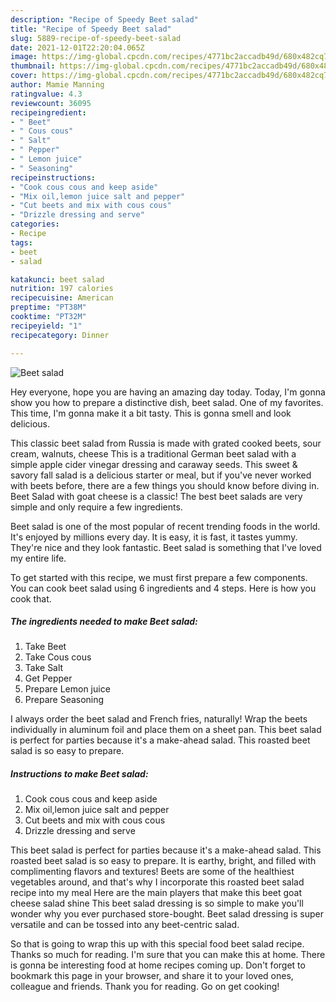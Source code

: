 ```yaml
---
description: "Recipe of Speedy Beet salad"
title: "Recipe of Speedy Beet salad"
slug: 5889-recipe-of-speedy-beet-salad
date: 2021-12-01T22:20:04.065Z
image: https://img-global.cpcdn.com/recipes/4771bc2accadb49d/680x482cq70/beet-salad-recipe-main-photo.jpg
thumbnail: https://img-global.cpcdn.com/recipes/4771bc2accadb49d/680x482cq70/beet-salad-recipe-main-photo.jpg
cover: https://img-global.cpcdn.com/recipes/4771bc2accadb49d/680x482cq70/beet-salad-recipe-main-photo.jpg
author: Mamie Manning
ratingvalue: 4.3
reviewcount: 36095
recipeingredient:
- " Beet"
- " Cous cous"
- " Salt"
- " Pepper"
- " Lemon juice"
- " Seasoning"
recipeinstructions:
- "Cook cous cous and keep aside"
- "Mix oil,lemon juice salt and pepper"
- "Cut beets and mix with cous cous"
- "Drizzle dressing and serve"
categories:
- Recipe
tags:
- beet
- salad

katakunci: beet salad 
nutrition: 197 calories
recipecuisine: American
preptime: "PT38M"
cooktime: "PT32M"
recipeyield: "1"
recipecategory: Dinner

---
```



![Beet salad](https://img-global.cpcdn.com/recipes/4771bc2accadb49d/680x482cq70/beet-salad-recipe-main-photo.jpg)

Hey everyone, hope you are having an amazing day today. Today, I'm gonna show you how to prepare a distinctive dish, beet salad. One of my favorites. This time, I'm gonna make it a bit tasty. This is gonna smell and look delicious.

This classic beet salad from Russia is made with grated cooked beets, sour cream, walnuts, cheese This is a traditional German beet salad with a simple apple cider vinegar dressing and caraway seeds. This sweet &amp; savory fall salad is a delicious starter or meal, but if you&#39;ve never worked with beets before, there are a few things you should know before diving in. Beet Salad with goat cheese is a classic! The best beet salads are very simple and only require a few ingredients.

Beet salad is one of the most popular of recent trending foods in the world. It's enjoyed by millions every day. It is easy, it is fast, it tastes yummy. They're nice and they look fantastic. Beet salad is something that I've loved my entire life.


To get started with this recipe, we must first prepare a few components. You can cook beet salad using 6 ingredients and 4 steps. Here is how you cook that.

<!--inarticleads1-->

##### The ingredients needed to make Beet salad:

1. Take  Beet
1. Take  Cous cous
1. Take  Salt
1. Get  Pepper
1. Prepare  Lemon juice
1. Prepare  Seasoning


I always order the beet salad and French fries, naturally! Wrap the beets individually in aluminum foil and place them on a sheet pan. This beet salad is perfect for parties because it&#39;s a make-ahead salad. This roasted beet salad is so easy to prepare. 

<!--inarticleads2-->

##### Instructions to make Beet salad:

1. Cook cous cous and keep aside
1. Mix oil,lemon juice salt and pepper
1. Cut beets and mix with cous cous
1. Drizzle dressing and serve


This beet salad is perfect for parties because it&#39;s a make-ahead salad. This roasted beet salad is so easy to prepare. It is earthy, bright, and filled with complimenting flavors and textures! Beets are some of the healthiest vegetables around, and that&#39;s why I incorporate this roasted beet salad recipe into my meal Here are the main players that make this beet goat cheese salad shine This beet salad dressing is so simple to make you&#39;ll wonder why you ever purchased store-bought. Beet salad dressing is super versatile and can be tossed into any beet-centric salad. 

So that is going to wrap this up with this special food beet salad recipe. Thanks so much for reading. I'm sure that you can make this at home. There is gonna be interesting food at home recipes coming up. Don't forget to bookmark this page in your browser, and share it to your loved ones, colleague and friends. Thank you for reading. Go on get cooking!
